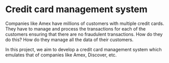 # Credit card management system
Companies like Amex have millions of customers with multiple credit cards. They have to manage and process the transactions for each of the customers ensuring that there are no fraudulent transactions. How do they do this? How do they manage all the data of their customers. 

In this project, we aim to develop a credit card management system which emulates that of companies like Amex, Discover, etc. 

